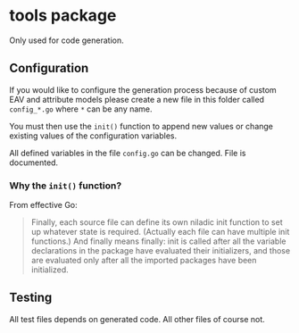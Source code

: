 # tools package

Only used for code generation.

## Configuration

If you would like to configure the generation process because of custom EAV and attribute models
please create a new file in this folder called `config_*.go` where `*` can be any name.

You must then use the `init()` function to append new values or change existing values
of the configuration variables.

All defined variables in the file `config.go` can be changed. File is documented.

### Why the `init()` function?

From effective Go:

> Finally, each source file can define its own niladic init function to set up
> whatever state is required. (Actually each file can have multiple init functions.)
> And finally means finally: init is called after all the variable declarations in the
> package have evaluated their initializers, and those are evaluated only after all
> the imported packages have been initialized.

## Testing

All test files depends on generated code. All other files of course not.
